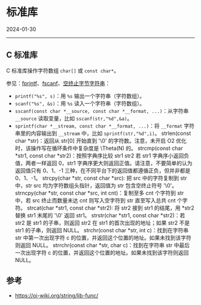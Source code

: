 # 标准库

2024-01-30
***
## C 标准库

C 标准库操作字符数组 `char[]` 或 `const char*`。

参见：[fprintf](https://zh.cppreference.com/w/c/io/fprintf)、[fscanf](https://zh.cppreference.com/w/c/io/fscanf)、[空终止字节字符串](https://zh.cppreference.com/w/c/string/byte)：

- `printf("%s", s)`：用 `%s` 输出一个字符串（字符数组）。
- `scanf("%s", &s)`：用 `%s` 读入一个字符串（字符数组）。
- `sscanf(const char *__source, const char *__format, ...)`：从字符串 `__source` 读取变量，比如 `sscanf(str,"%d",&a)`。
- `sprintf(char *__stream, const char *__format, ...)`：将 `__format` 字符串里的内容输出到 `__stream` 中，比如 `sprintf(str,"%d",i)`。
strlen(const char *str)：返回从 str[0] 开始直到 '\0' 的字符数。注意，未开启 O2 优化时，该操作写在循环条件中复杂度是 \Theta(N) 的。
strcmp(const char *str1, const char *str2)：按照字典序比较 str1 str2 若 str1 字典序小返回负值，两者一样返回 0，str1 字典序更大则返回正值。请注意，不要简单的认为返回值只有 0、1、-1 三种，在不同平台下的返回值都遵循正负，但并非都是 0、1、-1。
strcpy(char *str, const char *src): 把 src 中的字符复制到 str 中，str src 均为字符数组头指针，返回值为 str 包含空终止符号 '\0'。
strncpy(char *str, const char *src, int cnt)：复制至多 cnt 个字符到 str 中，若 src 终止而数量未达 cnt 则写入空字符到 str 直至写入总共 cnt 个字符。
strcat(char *str1, const char *str2): 将 str2 接到 str1 的结尾，用 *str2 替换 str1 末尾的 '\0' 返回 str1。
strstr(char *str1, const char *str2)：若 str2 是 str1 的子串，则返回 str2 在 str1 的首次出现的地址；如果 str2 不是 str1 的子串，则返回 NULL。
strchr(const char *str, int c)：找到在字符串 str 中第一次出现字符 c 的位置，并返回这个位置的地址。如果未找到该字符则返回 NULL。
strrchr(const char *str, char c)：找到在字符串 str 中最后一次出现字符 c 的位置，并返回这个位置的地址。如果未找到该字符则返回 NULL。

## 参考

- https://oi-wiki.org/string/lib-func/